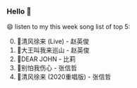 ### Hello 👋

😄 listen to my this week song list of top 5:

0. 🌈清风徐来 (Live) - 赵英俊
1. 🌈大王叫我来巡山 - 赵英俊
2. 🌈DEAR JOHN - 比莉
3. 🌈别怕我伤心 - 张信哲
4. 🌈清风徐来 (2020重唱版) - 张信哲


